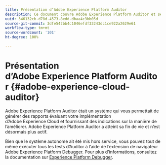 ```yaml
---
title: Présentation d’Adobe Experience Platform Auditor
description: Ce document couvre Adobe Experience Platform Auditor et ses successeurs.
uuid: 346132cb-d78d-4573-8edd-dbaa4c3bb05d
source-git-commit: 3dfe542bb4c1046efdf33243dc1ce922a2629e61
workflow-type: tm+mt
source-wordcount: '101'
ht-degree: 100%

---
```


# Présentation d’Adobe Experience Platform Auditor {#adobe-experience-cloud-auditor}

Adobe Experience Platform Auditor était un système qui vous permettait de générer des rapports évaluant votre implémentation d’Adobe Experience Cloud et fournissant des indications sur la manière de l’améliorer. Adobe Experience Platform Auditor a atteint sa fin de vie et n’est désormais plus actif.

Bien que le système autonome ait été mis hors service, vous pouvez tout de même exécuter tous les tests d’Auditor à l’aide de l’extension de navigateur Adobe Experience Platform Debugger. Pour plus d’informations, consultez la documentation sur [Experience Platform Debugger](https://experienceleague.adobe.com/docs/debugger/using-v2/experience-cloud-debugger.html?lang=fr).
